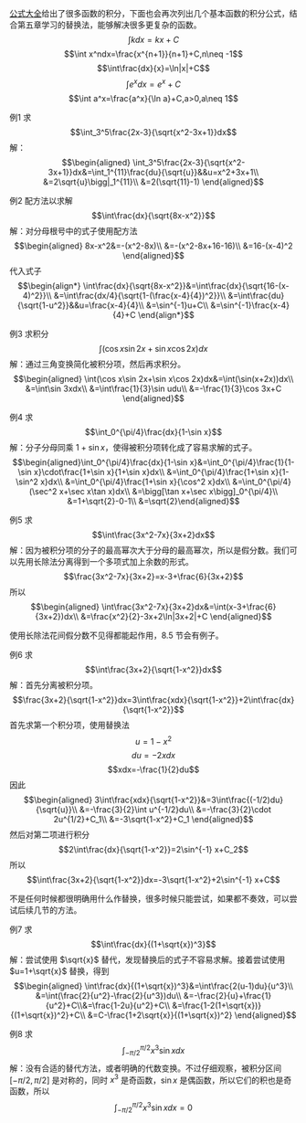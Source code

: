 [公式大全](/formula.md)给出了很多函数的积分，下面也会再次列出几个基本函数的积分公式，结合第五章学习的替换法，能够解决很多更复杂的函数。
$$\int kdx=kx+C$$
$$\int x^ndx=\frac{x^{n+1}}{n+1}+C,n\neq -1$$
$$\int\frac{dx}{x}=\ln|x|+C$$
$$\int e^xdx=e^x+C$$
$$\int a^x=\frac{a^x}{\ln a}+C,a>0,a\neq 1$$

例1 求
$$\int_3^5\frac{2x-3}{\sqrt{x^2-3x+1}}dx$$
解：
$$\begin{aligned}
\int_3^5\frac{2x-3}{\sqrt{x^2-3x+1}}dx&=\int_1^{11}\frac{du}{\sqrt{u}}&&u=x^2+3x+1\\
&=2\sqrt{u}\bigg|_1^{11}\\
&=2(\sqrt{11}-1)
\end{aligned}$$

例2 配方法以求解
$$\int\frac{dx}{\sqrt{8x-x^2}}$$
解：对分母根号中的式子使用配方法
$$\begin{aligned}
8x-x^2&=-(x^2-8x)\\
&=-(x^2-8x+16-16)\\
&=16-(x-4)^2
\end{aligned}$$
代入式子
$$\begin{align*}
\int\frac{dx}{\sqrt{8x-x^2}}&=\int\frac{dx}{\sqrt{16-(x-4)^2}}\\
&=\int\frac{dx/4}{\sqrt{1-(\frac{x-4}{4})^2}}\\
&=\int\frac{du}{\sqrt{1-u^2}}&&u=\frac{x-4}{4}\\
&=\sin^{-1}u+C\\
&=\sin^{-1}\frac{x-4}{4}+C
\end{align*}$$

例3 求积分
$$\int(\cos x\sin 2x+\sin x\cos 2x)dx$$
解：通过三角变换简化被积分项，然后再求积分。
$$\begin{aligned}
\int(\cos x\sin 2x+\sin x\cos 2x)dx&=\int(\sin(x+2x))dx\\
&=\int\sin 3xdx\\
&=\int\frac{1}{3}\sin udu\\
&=-\frac{1}{3}\cos 3x+C
\end{aligned}$$

例4 求
$$\int_0^{\pi/4}\frac{dx}{1-\sin x}$$
解：分子分母同乘 $1+\sin x$，使得被积分项转化成了容易求解的式子。
$$\begin{aligned}\int_0^{\pi/4}\frac{dx}{1-\sin x}&=\int_0^{\pi/4}\frac{1}{1-\sin x}\cdot\frac{1+\sin x}{1+\sin x}dx\\
&=\int_0^{\pi/4}\frac{1+\sin x}{1-\sin^2 x}dx\\
&=\int_0^{\pi/4}\frac{1+\sin x}{\cos^2 x}dx\\
&=\int_0^{\pi/4}(\sec^2 x+\sec x\tan x)dx\\
&=\bigg[\tan x+\sec x\bigg]_0^{\pi/4}\\
&=1+\sqrt{2}-0-1\\
&=\sqrt{2}\end{aligned}$$

例5 求
$$\int\frac{3x^2-7x}{3x+2}dx$$
解：因为被积分项的分子的最高幂次大于分母的最高幂次，所以是假分数。我们可以先用长除法分离得到一个多项式加上余数的形式。
$$\frac{3x^2-7x}{3x+2}=x-3+\frac{6}{3x+2}$$
所以
$$\begin{aligned}
\int\frac{3x^2-7x}{3x+2}dx&=\int(x-3+\frac{6}{3x+2})dx\\
&=\frac{x^2}{2}-3x+2\ln|3x+2|+C
\end{aligned}$$

使用长除法花间假分数不见得都能起作用，8.5 节会有例子。

例6 求
$$\int\frac{3x+2}{\sqrt{1-x^2}}dx$$
解：首先分离被积分项。
$$\frac{3x+2}{\sqrt{1-x^2}}dx=3\int\frac{xdx}{\sqrt{1-x^2}}+2\int\frac{dx}{\sqrt{1-x^2}}$$
首先求第一个积分项，使用替换法
$$u=1-x^2$$
$$du=-2xdx$$
$$xdx=-\frac{1}{2}du$$
因此
$$\begin{aligned}
3\int\frac{xdx}{\sqrt{1-x^2}}&=3\int\frac{(-1/2)du}{\sqrt{u}}\\
&=-\frac{3}{2}\int u^{-1/2}du\\
&=-\frac{3}{2}\cdot 2u^{1/2}+C_1\\
&=-3\sqrt{1-x^2}+C_1
\end{aligned}$$
然后对第二项进行积分
$$2\int\frac{dx}{\sqrt{1-x^2}}=2\sin^{-1} x+C_2$$
所以
$$\int\frac{3x+2}{\sqrt{1-x^2}}dx=-3\sqrt{1-x^2}+2\sin^{-1} x+C$$

不是任何时候都很明确用什么作替换，很多时候只能尝试，如果都不奏效，可以尝试后续几节的方法。

例7 求
$$\int\frac{dx}{(1+\sqrt{x})^3}$$
解：尝试使用 $\sqrt{x}$ 替代，发现替换后的式子不容易求解。接着尝试使用 $u=1+\sqrt{x}$ 替换，得到
$$\begin{aligned}
\int\frac{dx}{(1+\sqrt{x})^3}&=\int\frac{2(u-1)du}{u^3}\\
&=\int(\frac{2}{u^2}-\frac{2}{u^3})du\\
&=-\frac{2}{u}+\frac{1}{u^2}+C\\&=\frac{1-2u}{u^2}+C\\
&=\frac{1-2(1+\sqrt{x})}{(1+\sqrt{x})^2}+C\\
&=C-\frac{1+2\sqrt{x}}{(1+\sqrt{x})^2}
\end{aligned}$$

例8 求
$$\int_{-\pi/2}^{\pi/2}x^3\sin xdx$$
解：没有合适的替代方法，或者明确的代数变换。不过仔细观察，被积分区间 $[-\pi/2,\pi/2]$ 是对称的，同时 $x^3$ 是奇函数，$\sin x$ 是偶函数，所以它们的积也是奇函数，所以
$$\int_{-\pi/2}^{\pi/2}x^3\sin xdx=0$$
